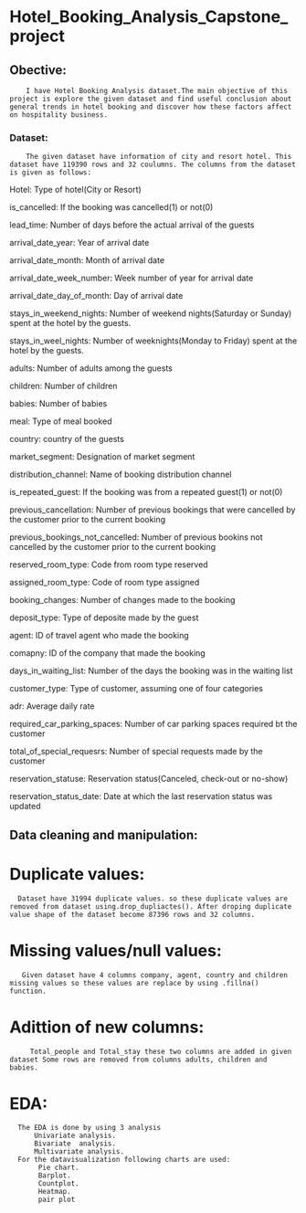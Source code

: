 # Hotel_Booking_Analysis_Capstone_project

## Obective:
        I have Hotel Booking Analysis dataset.The main objective of this project is explore the given dataset and find useful conclusion about general trends in hotel booking and discover how these factors affect on hospitality business.

### Dataset:
        The given dataset have information of city and resort hotel. This dataset have 119390 rows and 32 coulumns. The columns from the dataset is given as follows:

Hotel: Type of hotel(City or Resort)

is_cancelled: If the booking was cancelled(1) or not(0)

lead_time: Number of days before the actual arrival of the guests

arrival_date_year: Year of arrival date

arrival_date_month: Month of arrival date

arrival_date_week_number: Week number of year for arrival date

arrival_date_day_of_month: Day of arrival date

stays_in_weekend_nights: Number of weekend nights(Saturday or Sunday) spent at the hotel by the guests.

stays_in_weel_nights: Number of weeknights(Monday to Friday) spent at the hotel by the guests.

adults: Number of adults among the guests

children: Number of children

babies: Number of babies

meal: Type of meal booked

country: country of the guests

market_segment: Designation of market segment

distribution_channel: Name of booking distribution channel

is_repeated_guest: If the booking was from a repeated guest(1) or not(0)

previous_cancellation: Number of previous bookings that were cancelled by the customer prior to the current booking

previous_bookings_not_cancelled: Number of previous bookins not cancelled by the customer prior to the current booking

reserved_room_type: Code from room type reserved

assigned_room_type: Code of room type assigned

booking_changes: Number of changes made to the booking

deposit_type: Type of deposite made by the guest

agent: ID of travel agent who made the booking

comapny: ID of the company that made the booking

days_in_waiting_list: Number of the days the booking was in the waiting list

customer_type: Type of customer, assuming one of four categories

adr: Average daily rate

required_car_parking_spaces: Number of car parking spaces required bt the customer

total_of_special_requesrs: Number of special requests made by the customer

reservation_statuse: Reservation status(Canceled, check-out or no-show)

reservation_status_date: Date at which the last reservation status was updated

## Data cleaning and manipulation:
# Duplicate values:
      Dataset have 31994 duplicate values. so these duplicate values are removed from dataset using.drop_dupliactes(). After droping duplicate value shape of the dataset become 87396 rows and 32 columns.

# Missing values/null values:
       Given dataset have 4 columns company, agent, country and children missing values so these values are replace by using .fillna() function.  

# Adittion of new columns:
         Total_people and Total_stay these two columns are added in given dataset Some rows are removed from columns adults, children and babies.

# EDA:
      The EDA is done by using 3 analysis
          Univariate analysis.
          Bivariate  analysis.
          Multivariate analysis. 
      For the datavisualization following charts are used:
           Pie chart.
           Barplot.
           Countplot.
           Heatmap.
           pair plot
           
